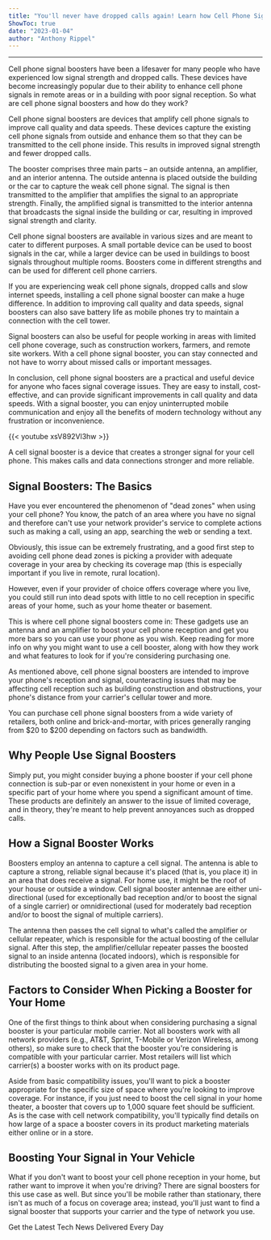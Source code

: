 ```yaml
---
title: "You'll never have dropped calls again! Learn how Cell Phone Signal Boosters can save the day!"
ShowToc: true 
date: "2023-01-04"
author: "Anthony Rippel"
---
```

*****
Cell phone signal boosters have been a lifesaver for many people who have experienced low signal strength and dropped calls. These devices have become increasingly popular due to their ability to enhance cell phone signals in remote areas or in a building with poor signal reception. So what are cell phone signal boosters and how do they work?

Cell phone signal boosters are devices that amplify cell phone signals to improve call quality and data speeds. These devices capture the existing cell phone signals from outside and enhance them so that they can be transmitted to the cell phone inside. This results in improved signal strength and fewer dropped calls.

The booster comprises three main parts – an outside antenna, an amplifier, and an interior antenna. The outside antenna is placed outside the building or the car to capture the weak cell phone signal. The signal is then transmitted to the amplifier that amplifies the signal to an appropriate strength. Finally, the amplified signal is transmitted to the interior antenna that broadcasts the signal inside the building or car, resulting in improved signal strength and clarity.

Cell phone signal boosters are available in various sizes and are meant to cater to different purposes. A small portable device can be used to boost signals in the car, while a larger device can be used in buildings to boost signals throughout multiple rooms. Boosters come in different strengths and can be used for different cell phone carriers.

If you are experiencing weak cell phone signals, dropped calls and slow internet speeds, installing a cell phone signal booster can make a huge difference. In addition to improving call quality and data speeds, signal boosters can also save battery life as mobile phones try to maintain a connection with the cell tower. 

Signal boosters can also be useful for people working in areas with limited cell phone coverage, such as construction workers, farmers, and remote site workers. With a cell phone signal booster, you can stay connected and not have to worry about missed calls or important messages.

In conclusion, cell phone signal boosters are a practical and useful device for anyone who faces signal coverage issues. They are easy to install, cost-effective, and can provide significant improvements in call quality and data speeds. With a signal booster, you can enjoy uninterrupted mobile communication and enjoy all the benefits of modern technology without any frustration or inconvenience.

{{< youtube xsV892Vl3hw >}} 




A cell signal booster is a device that creates a stronger signal for your cell phone. This makes calls and data connections stronger and more reliable.

 
##   Signal Boosters: The Basics  
 

Have you ever encountered the phenomenon of "dead zones" when using your cell phone? You know, the patch of an area where you have no signal and therefore can't use your network provider's service to complete actions such as making a call, using an app, searching the web or sending a text.

 

Obviously, this issue can be extremely frustrating, and a good first step to avoiding cell phone dead zones is picking a provider with adequate coverage in your area by checking its coverage map (this is especially important if you live in remote, rural location).

 

However, even if your provider of choice offers coverage where you live, you could still run into dead spots with little to no cell reception in specific areas of your home, such as your home theater or basement.

 

This is where cell phone signal boosters come in: These gadgets use an antenna and an amplifier to boost your cell phone reception and get you more bars so you can use your phone as you wish. Keep reading for more info on why you might want to use a cell booster, along with how they work and what features to look for if you're considering purchasing one.

 

As mentioned above, cell phone signal boosters are intended to improve your phone's reception and signal, counteracting issues that may be affecting cell reception such as building construction and obstructions, your phone's distance from your carrier's cellular tower and more.

 

You can purchase cell phone signal boosters from a wide variety of retailers, both online and brick-and-mortar, with prices generally ranging from $20 to $200 depending on factors such as bandwidth. 

 
##   Why People Use Signal Boosters  
 

Simply put, you might consider buying a phone booster if your cell phone connection is sub-par or even nonexistent in your home or even in a specific part of your home where you spend a significant amount of time. These products are definitely an answer to the issue of limited coverage, and in theory, they're meant to help prevent annoyances such as dropped calls.

 
##   How a Signal Booster Works  
 

Boosters employ an antenna to capture a cell signal. The antenna is able to capture a strong, reliable signal because it's placed (that is, you place it) in an area that does receive a signal. For home use, it might be the roof of your house or outside a window. Cell signal booster antennae are either uni-directional (used for exceptionally bad reception and/or to boost the signal of a single carrier) or omnidirectional (used for moderately bad reception and/or to boost the signal of multiple carriers).

 

The antenna then passes the cell signal to what's called the amplifier or cellular repeater, which is responsible for the actual boosting of the cellular signal. After this step, the amplifier/cellular repeater passes the boosted signal to an inside antenna (located indoors), which is responsible for distributing the boosted signal to a given area in your home. 

 
##   Factors to Consider When Picking a Booster for Your Home  
 

One of the first things to think about when considering purchasing a signal booster is your particular mobile carrier. Not all boosters work with all network providers (e.g., AT&T, Sprint, T-Mobile or Verizon Wireless, among others), so make sure to check that the booster you're considering is compatible with your particular carrier. Most retailers will list which carrier(s) a booster works with on its product page.

 

Aside from basic compatibility issues, you'll want to pick a booster appropriate for the specific size of space where you're looking to improve coverage. For instance, if you just need to boost the cell signal in your home theater, a booster that covers up to 1,000 square feet should be sufficient. As is the case with cell network compatibility, you'll typically find details on how large of a space a booster covers in its product marketing materials either online or in a store.

 
##   Boosting Your Signal in Your Vehicle  
 

What if you don't want to boost your cell phone reception in your home, but rather want to improve it when you're driving? There are signal boosters for this use case as well. But since you'll be mobile rather than stationary, there isn't as much of a focus on coverage area; instead, you'll just want to find a signal booster that supports your carrier and the type of network you use.

 

Get the Latest Tech News Delivered Every Day




